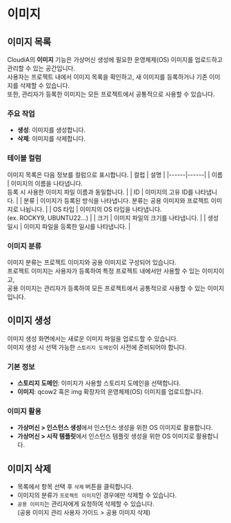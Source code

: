 # 이미지

## 이미지 목록
CloudiA의 **이미지** 기능은 가상머신 생성에 필요한 운영체제(OS) 이미지를 업로드하고 관리할 수 있는 공간입니다.  
사용자는 프로젝트 내에서 이미지 목록을 확인하고, 새 이미지를 등록하거나 기존 이미지를 삭제할 수 있습니다.  
또한, 관리자가 등록한 이미지는 모든 프로젝트에서 공통적으로 사용할 수 있습니다.

### 주요 작업
- **생성**: 이미지를 생성합니다.
- **삭제**: 이미지를 삭제합니다.

### 테이블 컬럼
이미지 목록은 다음 정보를 컬럼으로 표시합니다.
| 컬럽 | 설명 |
|------|------|
| 이름 | 이미지의 이름을 나타냅니다.<br>등록 시 사용한 이미지 파일 이름과 동일합니다. |
| ID | 이미지의 고유 ID를 나타냅니다. |
| 분류 | 이미지가 등록된 방식을 나타냅니다. 분류는 공용 이미지와 프로젝트 이미지로 나뉩니다. |
| OS 타입 | 이미지의 OS 타입을 나타냅니다.<br>(ex. ROCKY9, UBUNTU22...) |
| 크기 | 이미지 파일의 크기를 나타냅니다. |
| 생성 일시 | 이미지 파일을 등록한 일시를 나타냅니다. |

### 이미지 분류
이미지 분류는 프로젝트 이미지와 공용 이미지로 구성되어 있습니다.   
프로젝트 이미지는 사용자가 등록하여 특정 프로젝트 내에서만 사용할 수 있는 이미지이고,   
공용 이미지는 관리자가 등록하여 모든 프로젝트에서 공통적으로 사용할 수 있는 이미지입니다.

## 이미지 생성
이미지 생성 화면에서는 새로운 이미지 파일을 업로드할 수 있습니다.  
이미지 생성 시 선택 가능한 `스토리지 도메인`이 사전에 준비되어야 합니다.

### 기본 정보
- **스토리지 도메인**: 이미지가 사용할 스토리지 도메인을 선택합니다.
- **이미지**: qcow2 혹은 img 확장자의 운영체제(OS) 이미지를 업로드합니다.

### 이미지 활용
- **가상머신 > 인스턴스 생성**에서 인스턴스 생성을 위한 OS 이미지로 활용합니다.
- **가상머신 > 시작 템플릿**에서 인스턴스 템플릿 생성을 위한 OS 이미지로 활용합니다.

## 이미지 삭제
- 목록에서 항목 선택 후 `삭제` 버튼을 클릭합니다.
- 이미지의 분류가 `프로젝트 이미지`인 경우에만 삭제할 수 있습니다.
- `공용 이미지`는 관리자에게 요청하여 삭제할 수 있습니다.<br>(공용 이미지 관리 사용자 가이드 > 공용 이미지 삭제)
